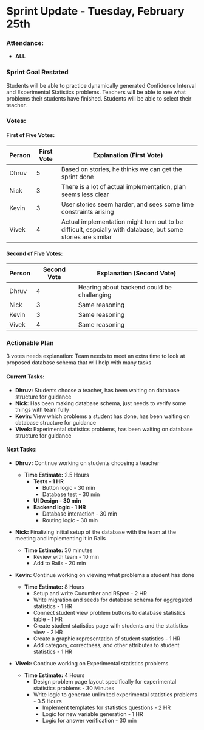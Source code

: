 
# Sprint Update - Tuesday, February 25th

### Attendance:
- **ALL**

### Sprint Goal Restated
Students will be able to practice dynamically generated Confidence Interval and Experimental Statistics problems. Teachers will be able to see what problems their students have finished. Students will be able to select their teacher.


### Votes:

#### First of Five Votes:
| Person   | First Vote | Explanation (First Vote)                                               |
|----------|------------|-------------------------------------------------------------------------|
| Dhruv    |  5         |  Based on stories, he thinks we can get the sprint done                       |
| Nick   |    3       | There is a lot of actual implementation, plan seems less clear       |
| Kevin    |  3         |  User stories seem harder, and sees some time constraints arising             |
| Vivek   |  4         |  Actual implementation might turn out to be difficult, espcially with database, but some stories are similar                                 |

#### Second of Five Votes:
| Person   | Second Vote | Explanation (Second Vote)                                             |
|----------|-------------|-------------------------------------------------------------------------|
| Dhruv    | 4           | Hearing about backend could be challenging                                                                        |
| Nick   | 3           |    Same reasoning                                                                     |
| Kevin    | 3           | Same reasoning | 
| Vivek   | 4           |  Same reasoning                                                                       |

### Actionable Plan
3 votes needs explanation: Team needs to meet an extra time to look at proposed database schema that will help with many tasks


#### Current Tasks:
- **Dhruv:** Students choose a teacher, has been waiting on database structure for guidance
- **Nick:** Has been making database schema, just needs to verify some things with team fully
- **Kevin:** View which problems a student has done, has been waiting on database structure for guidance
- **Vivek:** Experimental statistics problems, has been waiting on database structure for guidance

#### Next Tasks:

- **Dhruv:** Continue working on students choosing a teacher  
  - **Time Estimate:** 2.5 Hours  
    - **Tests - 1 HR**  
      - Button logic - 30 min  
      - Database test - 30 min  
    - **UI Design - 30 min**  
    - **Backend logic - 1 HR**  
      - Database interaction - 30 min  
      - Routing logic - 30 min  

- **Nick:** Finalizing initial setup of the database with the team at the meeting and implementing it in Rails  
  - **Time Estimate:** 30 minutes  
    - Review with team - 10 min  
    - Add to Rails - 20 min  

- **Kevin:** Continue working on viewing what problems a student has done  
  - **Time Estimate:** 8 Hours  
    - Setup and write Cucumber and RSpec - 2 HR  
    - Write migration and seeds for database schema for aggregated statistics - 1 HR  
    - Connect student view problem buttons to database statistics table - 1 HR  
    - Create student statistics page with students and the statistics view - 2 HR  
    - Create a graphic representation of student statistics - 1 HR  
    - Add category, correctness, and other attributes to student statistics - 1 HR  

- **Vivek:** Continue working on Experimental statistics problems  
  - **Time Estimate:** 4 Hours  
    - Design problem page layout specifically for experimental statistics problems - 30 Minutes  
    - Write logic to generate unlimited experimental statistics problems - 3.5 Hours  
      - Implement templates for statistics questions - 2 HR  
      - Logic for new variable generation - 1 HR  
      - Logic for answer verification - 30 min  
